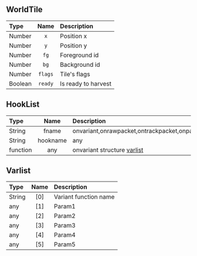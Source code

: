 ## WorldTile

| Type | Name | Description |
|:-----|:----:|:-----------|
| Number | `x` | Position x |
| Number | `y` | Position y |
| Number | `fg` | Foreground id |
| Number | `bg` | Background id |
| Number | `flags` | Tile's flags |
| Boolean | `ready` | Is ready to harvest |

## HookList
| Type | Name | Description |
|:-----|:----:|:-----------|
| String | fname | onvariant,onrawpacket,ontrackpacket,onpacket |
| String | hookname | any |
| function | any | onvariant structure [varlist](#Varlist) |

## Varlist
| Type | Name | Description |
|:-----|:----:|:-----------|
| String | [0] | Variant function name |
| any | [1] | Param1 |
| any | [2] | Param2 |
| any | [3] | Param3 |
| any | [4] | Param4 |
| any | [5] | Param5 |
